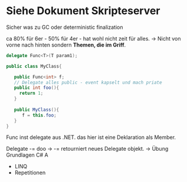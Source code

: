 # Siehe Dokument Skripteserver

Sicher was zu GC oder deterministic finalization

ca 80% für 6er - 50% für 4er - hat wohl nicht zeit für alles. -> Nicht von vorne nach hinten sondern **Themen, die im Griff**.


```csharp
delegate Func<T>(T param1);

public class MyClass{

   public Func<int> f;
   // Delegate alles public - event kapselt und mach priate
   public int foo(){
     return 1;
   }
   
   public MyClass(){
      f = this.foo;
   }
}
```

Func inst delegate aus .NET. das hier ist eine Deklaration als Member.


Delegate -= doo
-> -= retourniert neues Delegate objekt. -> Übung Grundlagen C# A



* LINQ
* Repetitionen
